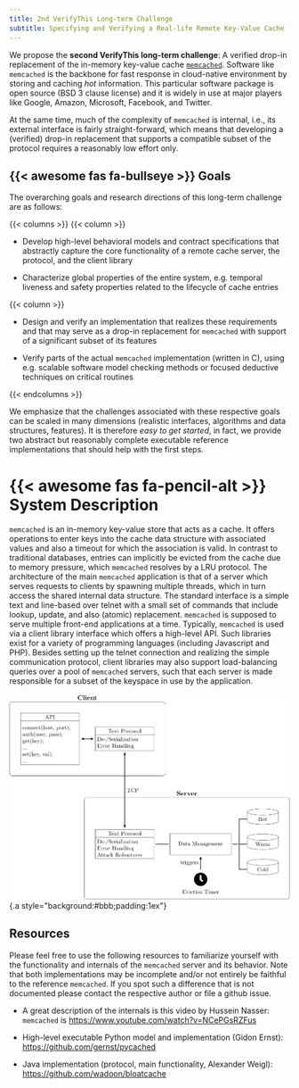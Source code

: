 ```yaml
---
title: 2nd VerifyThis Long-term Challenge
subtitle: Specifying and Verifying a Real-life Remote Key-Value Cache (memcached)
---
```


We propose the **second VerifyThis long-term challenge**: A verified
drop-in replacement of the in-memory key-value cache
[`memcached`](https://memcached.org/). Software like `memcached` is
the backbone for fast response in cloud-native environment by storing
and caching *hot* information. This particular software package is
open source (BSD 3 clause license) and it is widely in use at major
players like Google, Amazon, Microsoft, Facebook, and Twitter.

At the same time, much of the complexity of `memcached` is internal,
i.e., its external interface is fairly straight-forward, which means
that developing a (verified) drop-in replacement that supports a
compatible subset of the protocol requires a reasonably low effort only.

## {{< awesome fas fa-bullseye >}} Goals
The overarching goals and research directions of this long-term
challenge are as follows:

{{< columns >}}
{{< column >}}
* Develop high-level behavioral models and contract specifications
that abstractly capture the core functionality of a remote cache
server, the protocol, and the client library

* Characterize global properties of the entire system, e.g. temporal
liveness and safety properties related to the lifecycle of cache
entries

{{< column >}}
* Design and verify an implementation that realizes these requirements
and that may serve as a drop-in replacement for `memcached` with
support of a significant subset of its features
    
* Verify parts of the actual `memcached` implementation (written in
C), using e.g. scalable software model checking methods or focused
deductive techniques on critical routines

{{< endcolumns >}}

We emphasize that the challenges associated with these respective
goals can be scaled in many dimensions (realistic interfaces,
algorithms and data structures, features). It is therefore *easy to
get started*, in fact, we provide two abstract but reasonably complete
executable reference implementations that should help with the first
steps.


#  {{< awesome fas fa-pencil-alt >}} System Description

`memcached` is an in-memory key-value store that acts as a cache. It
offers operations to enter keys into the cache data structure with
associated values and also a timeout for which the association is
valid. In contrast to traditional databases, entries can implicitly be
evicted from the cache due to memory pressure, which `memcached`
resolves by a LRU protocol. The architecture of the main `memcached`
application is that of a server which serves requests to clients by
spawning multiple threads, which in turn access the shared internal
data structure. The standard interface is a simple text and line-based
over telnet with a small set of commands that include lookup, update,
and also (atomic) replacement. `memcached` is supposed to serve
multiple front-end applications at a time. Typically, `memcached` is
used via a client library interface which offers a high-level API.
Such libraries exist for a variety of programming languages (including
Javascript and PHP). Besides setting up the telnet connection and
realizing the simple communication protocol, client libraries may also
support load-balancing queries over a pool of `memcached` servers,
such that each server is made responsible for a subset of the keyspace
in use by the application.


![](arch.svg)
{.a style="background:#bbb;padding:1ex"}

## Resources

Please feel free to use the following resources to familiarize yourself
with the functionality and internals of the `memcached` server and its
behavior. Note that both implementations may be incomplete and/or not
entirely be faithful to the reference `memcached`. If you spot such a
difference that is not documented please contact the respective author
or file a github issue.

-   A great description of the internals is this video by Hussein
    Nasser:  `memcached` is <https://www.youtube.com/watch?v=NCePGsRZFus>

-   High-level executable Python model and implementation (Gidon
    Ernst): <https://github.com/gernst/pycached>

-   Java implementation (protocol, main functionality, Alexander
    Weigl): <https://github.com/wadoon/bloatcache>

